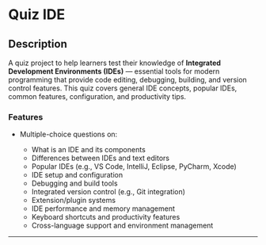 # Quiz IDE

## Description

A quiz project to help learners test their knowledge of **Integrated Development Environments (IDEs)** — essential tools for modern programming that provide code editing, debugging, building, and version control features. This quiz covers general IDE concepts, popular IDEs, common features, configuration, and productivity tips.

### Features

* Multiple-choice questions on:

  * What is an IDE and its components
  * Differences between IDEs and text editors
  * Popular IDEs (e.g., VS Code, IntelliJ, Eclipse, PyCharm, Xcode)
  * IDE setup and configuration
  * Debugging and build tools
  * Integrated version control (e.g., Git integration)
  * Extension/plugin systems
  * IDE performance and memory management
  * Keyboard shortcuts and productivity features
  * Cross-language support and environment management

---
